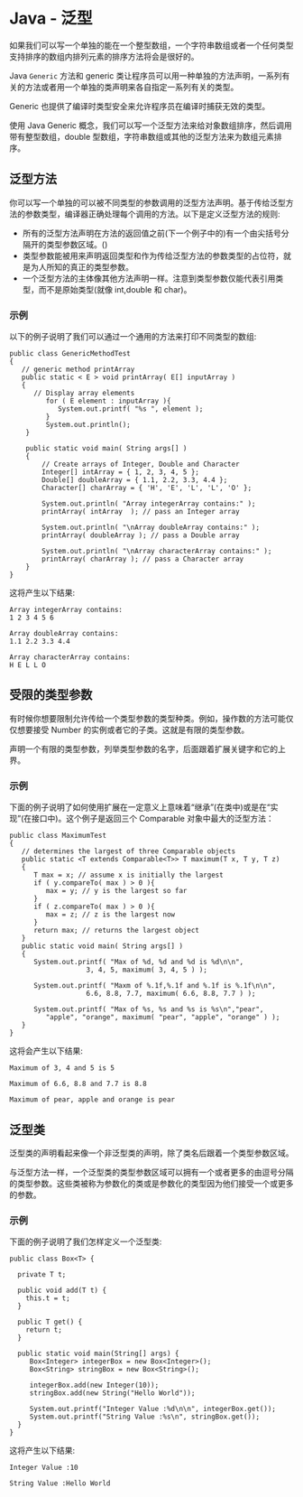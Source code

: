 # Java - 泛型

如果我们可以写一个单独的能在一个整型数组，一个字符串数组或者一个任何类型支持排序的数组内排列元素的排序方法将会是很好的。  

Java `Generic` 方法和 generic 类让程序员可以用一种单独的方法声明，一系列有关的方法或者用一个单独的类声明来各自指定一系列有关的类型。  

Generic 也提供了编译时类型安全来允许程序员在编译时捕获无效的类型。  

使用 Java Generic 概念，我们可以写一个泛型方法来给对象数组排序，然后调用带有整型数组，double 型数组，字符串数组或其他的泛型方法来为数组元素排序。  

## 泛型方法

你可以写一个单独的可以被不同类型的参数调用的泛型方法声明。基于传给泛型方法的参数类型，编译器正确处理每个调用的方法。以下是定义泛型方法的规则:  
- 所有的泛型方法声明在方法的返回值之前(下一个例子中的<E>)有一个由尖括号分隔开的类型参数区域。(<and>)  
- 类型参数能被用来声明返回类型和作为传给泛型方法的参数类型的占位符，就是为人所知的真正的类型参数。  
- 一个泛型方法的主体像其他方法声明一样。注意到类型参数仅能代表引用类型，而不是原始类型(就像 int,double 和 char)。

### 示例

以下的例子说明了我们可以通过一个通用的方法来打印不同类型的数组:

```
public class GenericMethodTest
{
   // generic method printArray                         
   public static < E > void printArray( E[] inputArray )
   {
      // Display array elements              
         for ( E element : inputArray ){        
            System.out.printf( "%s ", element );
         }
         System.out.println();
    }

    public static void main( String args[] )
    {
        // Create arrays of Integer, Double and Character
        Integer[] intArray = { 1, 2, 3, 4, 5 };
        Double[] doubleArray = { 1.1, 2.2, 3.3, 4.4 };
        Character[] charArray = { 'H', 'E', 'L', 'L', 'O' };

        System.out.println( "Array integerArray contains:" );
        printArray( intArray  ); // pass an Integer array

        System.out.println( "\nArray doubleArray contains:" );
        printArray( doubleArray ); // pass a Double array

        System.out.println( "\nArray characterArray contains:" );
        printArray( charArray ); // pass a Character array
    } 
}
```

这将产生以下结果:

```
Array integerArray contains:
1 2 3 4 5 6

Array doubleArray contains:
1.1 2.2 3.3 4.4 

Array characterArray contains:
H E L L O
```

## 受限的类型参数

有时候你想要限制允许传给一个类型参数的类型种类。例如，操作数的方法可能仅仅想要接受 Number 的实例或者它的子类。这就是有限的类型参数。  

声明一个有限的类型参数，列举类型参数的名字，后面跟着扩展关键字和它的上界。

### 示例

下面的例子说明了如何使用扩展在一定意义上意味着“继承”(在类中)或是在“实现”(在接口中)。这个例子是返回三个 Comparable 对象中最大的泛型方法：  

```
public class MaximumTest
{
   // determines the largest of three Comparable objects
   public static <T extends Comparable<T>> T maximum(T x, T y, T z)
   {                      
      T max = x; // assume x is initially the largest       
      if ( y.compareTo( max ) > 0 ){
         max = y; // y is the largest so far
      }
      if ( z.compareTo( max ) > 0 ){
         max = z; // z is the largest now                 
      }
      return max; // returns the largest object   
   }
   public static void main( String args[] )
   {
      System.out.printf( "Max of %d, %d and %d is %d\n\n", 
                   3, 4, 5, maximum( 3, 4, 5 ) );

      System.out.printf( "Maxm of %.1f,%.1f and %.1f is %.1f\n\n",
                   6.6, 8.8, 7.7, maximum( 6.6, 8.8, 7.7 ) );

      System.out.printf( "Max of %s, %s and %s is %s\n","pear",
         "apple", "orange", maximum( "pear", "apple", "orange" ) );
   }
}
```

这将会产生以下结果:

```
Maximum of 3, 4 and 5 is 5

Maximum of 6.6, 8.8 and 7.7 is 8.8

Maximum of pear, apple and orange is pear
```

## 泛型类

泛型类的声明看起来像一个非泛型类的声明，除了类名后跟着一个类型参数区域。  

与泛型方法一样，一个泛型类的类型参数区域可以拥有一个或者更多的由逗号分隔的类型参数。这些类被称为参数化的类或是参数化的类型因为他们接受一个或更多的参数。  

### 示例

下面的例子说明了我们怎样定义一个泛型类:

```
public class Box<T> {

  private T t;

  public void add(T t) {
    this.t = t;
  }

  public T get() {
    return t;
  }

  public static void main(String[] args) {
     Box<Integer> integerBox = new Box<Integer>();
     Box<String> stringBox = new Box<String>();
    
     integerBox.add(new Integer(10));
     stringBox.add(new String("Hello World"));

     System.out.printf("Integer Value :%d\n\n", integerBox.get());
     System.out.printf("String Value :%s\n", stringBox.get());
  }
}
```

这将产生以下结果:

```
Integer Value :10

String Value :Hello World
```